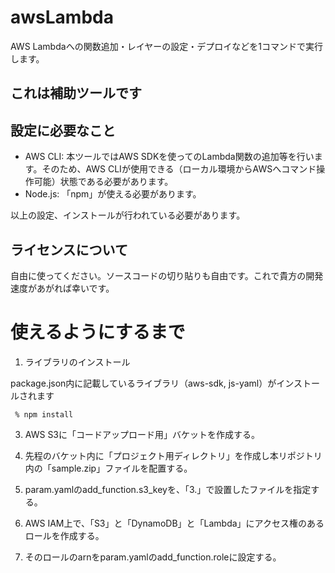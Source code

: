 # awsLambda
AWS Lambdaへの関数追加・レイヤーの設定・デプロイなどを1コマンドで実行します。

## これは補助ツールです

## 設定に必要なこと
- AWS CLI: 本ツールではAWS SDKを使ってのLambda関数の追加等を行います。そのため、AWS CLIが使用できる（ローカル環境からAWSへコマンド操作可能）状態である必要があります。
- Node.js: 「npm」が使える必要があります。

以上の設定、インストールが行われている必要があります。

## ライセンスについて
自由に使ってください。ソースコードの切り貼りも自由です。これで貴方の開発速度があがれば幸いです。

# 使えるようにするまで
1. ライブラリのインストール

package.json内に記載しているライブラリ（aws-sdk, js-yaml）がインストールされます

```shell
 % npm install
```
3. AWS S3に「コードアップロード用」バケットを作成する。

4. 先程のバケット内に「プロジェクト用ディレクトリ」を作成し本リポジトリ内の「sample.zip」ファイルを配置する。

5. param.yamlのadd_function.s3_keyを、「3.」で設置したファイルを指定する。 
6. AWS IAM上で、「S3」と「DynamoDB」と「Lambda」にアクセス権のあるロールを作成する。 
7. そのロールのarnをparam.yamlのadd_function.roleに設定する。

